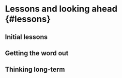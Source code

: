 # Lessons and looking ahead {#lessons}

## Initial lessons

## Getting the word out

## Thinking long-term
